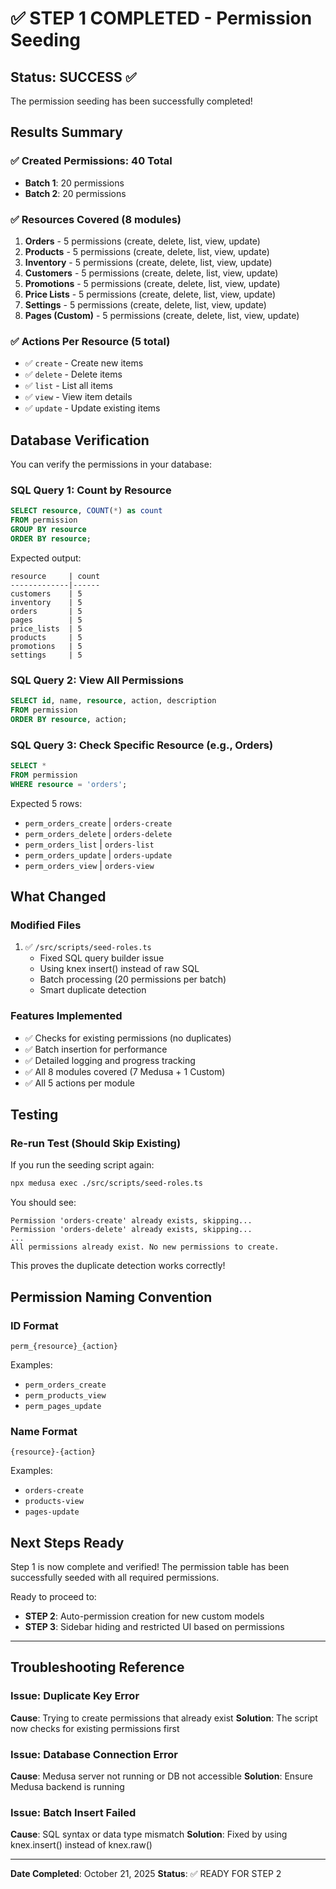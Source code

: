 # ✅ STEP 1 COMPLETED - Permission Seeding

## Status: SUCCESS ✅

The permission seeding has been successfully completed!

## Results Summary

### ✅ Created Permissions: 40 Total

- **Batch 1**: 20 permissions
- **Batch 2**: 20 permissions

### ✅ Resources Covered (8 modules)

1. **Orders** - 5 permissions (create, delete, list, view, update)
2. **Products** - 5 permissions (create, delete, list, view, update)
3. **Inventory** - 5 permissions (create, delete, list, view, update)
4. **Customers** - 5 permissions (create, delete, list, view, update)
5. **Promotions** - 5 permissions (create, delete, list, view, update)
6. **Price Lists** - 5 permissions (create, delete, list, view, update)
7. **Settings** - 5 permissions (create, delete, list, view, update)
8. **Pages (Custom)** - 5 permissions (create, delete, list, view, update)

### ✅ Actions Per Resource (5 total)

- ✅ `create` - Create new items
- ✅ `delete` - Delete items
- ✅ `list` - List all items
- ✅ `view` - View item details
- ✅ `update` - Update existing items

## Database Verification

You can verify the permissions in your database:

### SQL Query 1: Count by Resource

```sql
SELECT resource, COUNT(*) as count
FROM permission
GROUP BY resource
ORDER BY resource;
```

Expected output:

```
resource     | count
-------------|------
customers    | 5
inventory    | 5
orders       | 5
pages        | 5
price_lists  | 5
products     | 5
promotions   | 5
settings     | 5
```

### SQL Query 2: View All Permissions

```sql
SELECT id, name, resource, action, description
FROM permission
ORDER BY resource, action;
```

### SQL Query 3: Check Specific Resource (e.g., Orders)

```sql
SELECT *
FROM permission
WHERE resource = 'orders';
```

Expected 5 rows:

- `perm_orders_create` | `orders-create`
- `perm_orders_delete` | `orders-delete`
- `perm_orders_list` | `orders-list`
- `perm_orders_update` | `orders-update`
- `perm_orders_view` | `orders-view`

## What Changed

### Modified Files

1. ✅ `/src/scripts/seed-roles.ts`
   - Fixed SQL query builder issue
   - Using knex insert() instead of raw SQL
   - Batch processing (20 permissions per batch)
   - Smart duplicate detection

### Features Implemented

- ✅ Checks for existing permissions (no duplicates)
- ✅ Batch insertion for performance
- ✅ Detailed logging and progress tracking
- ✅ All 8 modules covered (7 Medusa + 1 Custom)
- ✅ All 5 actions per module

## Testing

### Re-run Test (Should Skip Existing)

If you run the seeding script again:

```bash
npx medusa exec ./src/scripts/seed-roles.ts
```

You should see:

```
Permission 'orders-create' already exists, skipping...
Permission 'orders-delete' already exists, skipping...
...
All permissions already exist. No new permissions to create.
```

This proves the duplicate detection works correctly!

## Permission Naming Convention

### ID Format

`perm_{resource}_{action}`

Examples:

- `perm_orders_create`
- `perm_products_view`
- `perm_pages_update`

### Name Format

`{resource}-{action}`

Examples:

- `orders-create`
- `products-view`
- `pages-update`

## Next Steps Ready

Step 1 is now complete and verified! The permission table has been successfully seeded with all required permissions.

Ready to proceed to:

- **STEP 2**: Auto-permission creation for new custom models
- **STEP 3**: Sidebar hiding and restricted UI based on permissions

---

## Troubleshooting Reference

### Issue: Duplicate Key Error

**Cause**: Trying to create permissions that already exist
**Solution**: The script now checks for existing permissions first

### Issue: Database Connection Error

**Cause**: Medusa server not running or DB not accessible
**Solution**: Ensure Medusa backend is running

### Issue: Batch Insert Failed

**Cause**: SQL syntax or data type mismatch
**Solution**: Fixed by using knex.insert() instead of knex.raw()

---

**Date Completed**: October 21, 2025
**Status**: ✅ READY FOR STEP 2
